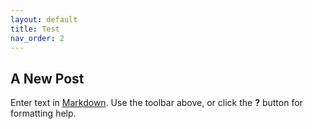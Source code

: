 ```yaml
---
layout: default
title: Test
nav_order: 2
---
```


## A New Post

Enter text in [Markdown](http://daringfireball.net/projects/markdown/). Use the toolbar above, or click the **?** button for formatting help.
